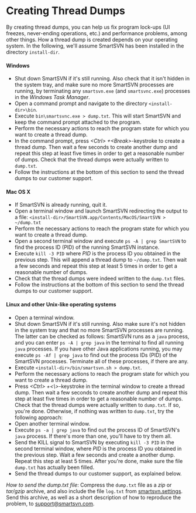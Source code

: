# Creating Thread Dumps

By creating thread dumps, you can help us fix program lock-ups (UI
freezes, never-ending operations, etc.) and performance problems, among
other things. How a thread dump is created depends on your operating
system. In the following, we'll assume SmartSVN has been installed in
the directory `install-dir`.

#### Windows

-   Shut down SmartSVN if it's still running. Also check that it isn't
    hidden in the system tray, and make sure no more SmartSVN processes
    are running, by terminating any `smartsvn.exe` (and `smartsvnc.exe`)
    processes in the *Windows Task Manager*.
-   Open a command prompt and navigate to the directory
    `<install-dir>\bin`.
-   Execute `bin\smartsvnc.exe > dump.txt`. This will start SmartSVN and
    keep the command prompt attached to the program.
-   Perform the necessary actions to reach the program state for which
    you want to create a thread dump.
-   In the command prompt, press *\<Ctrl>* *+\<Break>*-keystroke to
    create a thread dump. Then wait a few seconds to create another dump
    and repeat this step at least five times in order to get a
    reasonable number of dumps. Check that the thread dumps were
    actually written to `dump.txt`.
-   Follow the instructions at the bottom of this section to send the
    thread dumps to our customer support.

#### Mac OS X

-   If SmartSVN is already running, quit it.
-   Open a terminal window and launch SmartSVN redirecting the output to
    a file:
    `<install-dir>/SmartSVN.app/Contents/MacOS/SmartSVN > ~/dump.txt`
-   Perform the necessary actions to reach the program state for which
    you want to create a thread dump.
-   Open a second terminal window and execute `ps -A | grep SmartSVN` to
    find the process ID (PID) of the running SmartSVN instance.
-   Execute `kill -3 PID` where *PID* is the process ID you obtained in
    the previous step. This will append a thread dump to `~/dump.txt`.
    Then wait a few seconds and repeat this step at least 5 times in
    order to get a reasonable number of dumps.
-   Check that the thread dumps were indeed written to the `dump.txt`
    files.
-   Follow the instructions at the bottom of this section to send the
    thread dumps to our customer support.

#### Linux and other Unix-like operating systems

-   Open a terminal window.
-   Shut down SmartSVN if it's still running. Also make sure it's not
    hidden in the system tray and that no more SmartSVN processes are
    running. The latter can be checked as follows: SmartSVN runs as a
    `java` process, and you can enter `ps -A | grep java` in the
    terminal to find all running `java` processes. If you have other
    Java applications running, you may execute `ps -Af | grep java` to
    find out the process IDs (PID) of the SmartSVN processes. Terminate
    all of these processes, if there are any.
-   Execute `<install-dir>/bin/smartsvn.sh > dump.txt`.
-   Perform the necessary actions to reach the program state for which
    you want to create a thread dump.
-   Press *\<Ctrl>* *+\<\\\>*-keystroke in the terminal window to create
    a thread dump. Then wait a few seconds to create another dump and
    repeat this step at least five times in order to get a reasonable
    number of dumps. Check that the thread dumps were actually written
    to `dump.txt`. If so, you're done. Otherwise, if nothing was written
    to `dump.txt`, try the following approach:
-   Open another terminal window.
-   Execute `ps -a | grep java` to find out the process ID of SmartSVN's
    `java` process. If there's more than one, you'll have to try them
    all.
-   Send the KILL signal to SmartSVN by executing `kill -3 PID` in the
    second terminal window, where *PID* is the process ID you obtained
    in the previous step. Wait a few seconds and create a another dump.
    Repeat this step at least 5 times. After you're done, make sure the
    file `dump.txt` has actually been filled.
-   Send the thread dumps to our customer support, as explained below.

*How to send the dump.txt file*: Compress the `dump.txt` file as a *zip*
or *tar/gzip* archive, and also include the file `log.txt` from
[smartsvn.settings](/SmartSVN/Latest/Installation-and-Files.md#location-of-smartsvns-settings-directory).
Send this archive, as well as a short description of how to reproduce
the problem, to <support@smartsvn.com>.
